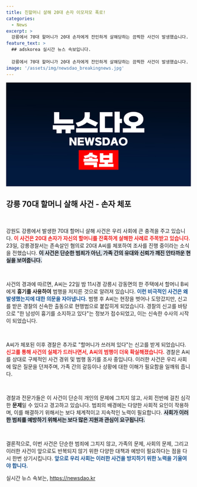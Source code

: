 ```yaml
---
title: 친할머니 살해 20대 손자 이모저모 폭로!
categories:
  - News
excerpt: >
  강릉에서 70대 할머니가 20대 손자에게 잔인하게 살해당하는 끔찍한 사건이 발생했습니다. 할머니를 살해한 뒤 도주하던 손자는 경찰에 붙잡혔습니다. 사건의 전말은 과연 무엇일까요?
feature_text: >
  ## adskorea 실시간 뉴스 속보입니다.

  강릉에서 70대 할머니가 20대 손자에게 잔인하게 살해당하는 끔찍한 사건이 발생했습니다. 할머니를 살해한 뒤 도주하던 손자는 경찰에 붙잡혔습니다. 사건의 전말은 과연 무엇일까요?
image: '/assets/img/newsdao_breakingnews.jpg'
---
```


<p><img src="/assets/img/newsdao_breakingnews.jpg" alt="adskorea 속보" /></p>

<h2 data-ke-size="size26">강릉 70대 할머니 살해 사건 - 손자 체포</h2>

<p data-ke-size="size16">&nbsp;</p>

<p>강원도 강릉에서 발생한 70대 할머니 살해 사건은 우리 사회에 큰 충격을 주고 있습니다. <b><span style="color: #ee2323;">이 사건은 20대 손자가 자신의 할머니를 잔혹하게 살해한 사례로 주목받고 있습니다.</span></b> 23일, 강릉경찰서는 존속살인 혐의로 20대 A씨를 체포하여 조사를 진행 중이라는 소식을 전했습니다. <b><span style="background-color: #21538527;">이 사건은 단순한 범죄가 아닌, 가족 간의 유대와 신뢰가 깨진 안타까운 현실을 보여줍니다.</span></b></p>

<p data-ke-size="size16">&nbsp;</p>

<p>사건의 경과에 따르면, A씨는 22일 밤 11시경 강릉시 강동면의 한 주택에서 할머니 B씨에게 <b>흉기를 사용하여</b> 범행을 저지른 것으로 알려져 있습니다. <b><span style="color: #1a5490;">이런 비극적인 사건은 왜 발생했는지에 대한 의문을 자아냅니다.</span></b> 범행 후 A씨는 현장을 벗어나 도망갔지만, 신고를 받은 경찰의 신속한 출동으로 현행범으로 붙잡히게 되었습니다. 경찰의 신고를 바탕으로 "한 남성이 흉기를 소지하고 있다"는 정보가 접수되었고, 이는 신속한 수사의 시작이 되었습니다.</p>

<p data-ke-size="size16">&nbsp;</p>

<p>A씨가 체포된 이후 경찰은 추가로 "할머니가 쓰러져 있다"는 신고를 받게 되었습니다. <b><span style="color: #ee2323;">신고를 통해 사건의 실체가 드러나면서, A씨의 범행이 더욱 확실해졌습니다.</span></b> 경찰은 A씨를 상대로 구체적인 사건 경위 및 범행 동기를 조사 중입니다. 이러한 사건은 우리 사회에 많은 질문을 던져주며, 가족 간의 갈등이나 상황에 대한 이해가 필요함을 일깨워 줍니다.</p>

<p data-ke-size="size16">&nbsp;</p>

<p>경찰과 전문가들은 이 사건이 단순히 개인의 문제에 그치지 않고, 사회 전반에 걸친 심각한 <b>문제</b>일 수 있다고 경고하고 있습니다. 범죄의 배경에는 다양한 사회적 요인이 작용하며, 이를 해결하기 위해서는 보다 체계적이고 지속적인 노력이 필요합니다. <b><span style="background-color: #21538527;">사회가 이러한 범죄를 예방하기 위해서는 보다 많은 지원과 관심이 요구됩니다.</span></b></p>

<p data-ke-size="size16">&nbsp;</p>

<p>결론적으로, 이번 사건은 단순한 범죄에 그치지 않고, 가족의 문제, 사회의 문제, 그리고 이러한 사건이 앞으로도 반복되지 않기 위한 다양한 대책과 예방이 필요하다는 점을 다시 한번 상기시킵니다. <b><span style="color: #1a5490;">앞으로 우리 사회는 이러한 사건을 방지하기 위한 노력을 기울여야 합니다.</span></b></p>
실시간 뉴스 속보는, <a href="https://newsdao.kr" rel="dofollow">https://newsdao.kr</a>


